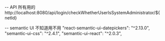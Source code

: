 -- API 所有用的
http://localhost:8080/api/login/checkWhetherUserIsSystemAdministrator/${netId}


-- semantic UI 不知道用不用
"react-semantic-ui-datepickers": "^2.13.0",
"semantic-ui-css": "^2.4.1",
"semantic-ui-react": "^2.0.3",